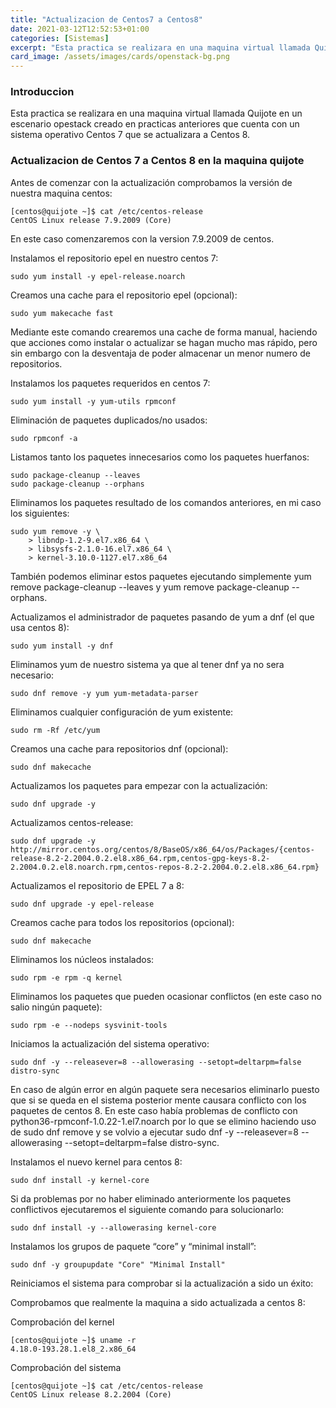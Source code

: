 ```yaml
---
title: "Actualizacion de Centos7 a Centos8"
date: 2021-03-12T12:52:53+01:00
categories: [Sistemas]
excerpt: "Esta practica se realizara en una maquina virtual llamada Quijote en un escenario opestack creado en practicas anteriores que cuenta con un sistema operativo Centos 7 que se actualizara a Centos 8."
card_image: /assets/images/cards/openstack-bg.png
---
```


### **Introduccion** ###

Esta practica se realizara en una maquina virtual llamada Quijote en un escenario opestack creado en practicas anteriores que cuenta con un sistema operativo Centos 7 que se actualizara a Centos 8.

### **Actualizacion de Centos 7 a Centos 8 en la maquina quijote** ###

Antes de comenzar con la actualización comprobamos la versión de nuestra maquina centos:

~~~
[centos@quijote ~]$ cat /etc/centos-release
CentOS Linux release 7.9.2009 (Core)
~~~

En este caso comenzaremos con la version 7.9.2009 de centos.

Instalamos el repositorio epel en nuestro centos 7:

~~~
sudo yum install -y epel-release.noarch
~~~

Creamos una cache para el repositorio epel (opcional):

~~~
sudo yum makecache fast
~~~

Mediante este comando crearemos una cache de forma manual, haciendo que acciones como instalar o actualizar se hagan mucho mas rápido, pero sin embargo con la desventaja de poder almacenar un menor numero de repositorios.

Instalamos los paquetes requeridos en centos 7:

~~~
sudo yum install -y yum-utils rpmconf
~~~

Eliminación de paquetes duplicados/no usados:

~~~
sudo rpmconf -a
~~~

Listamos tanto los paquetes innecesarios como los paquetes huerfanos:

~~~
sudo package-cleanup --leaves
sudo package-cleanup --orphans
~~~

Eliminamos los paquetes resultado de los comandos anteriores, en mi caso los siguientes:

~~~
sudo yum remove -y \ 
	> libndp-1.2-9.el7.x86_64 \ 
	> libsysfs-2.1.0-16.el7.x86_64 \ 
	> kernel-3.10.0-1127.el7.x86_64
~~~

También podemos eliminar estos paquetes ejecutando simplemente yum remove package-cleanup --leaves y yum remove package-cleanup --orphans.

Actualizamos el administrador de paquetes pasando de yum a dnf (el que usa centos 8):

~~~
sudo yum install -y dnf
~~~

Eliminamos yum de nuestro sistema ya que al tener dnf ya no sera necesario:

~~~
sudo dnf remove -y yum yum-metadata-parser
~~~

Eliminamos cualquier configuración de yum existente:

~~~
sudo rm -Rf /etc/yum
~~~

Creamos una cache para repositorios dnf (opcional):

~~~
sudo dnf makecache
~~~

Actualizamos los paquetes para empezar con la actualización:

~~~
sudo dnf upgrade -y
~~~

Actualizamos centos-release:

~~~
sudo dnf upgrade -y http://mirror.centos.org/centos/8/BaseOS/x86_64/os/Packages/{centos-release-8.2-2.2004.0.2.el8.x86_64.rpm,centos-gpg-keys-8.2-2.2004.0.2.el8.noarch.rpm,centos-repos-8.2-2.2004.0.2.el8.x86_64.rpm}
~~~

Actualizamos el repositorio de EPEL 7 a 8:

~~~
sudo dnf upgrade -y epel-release
~~~

Creamos cache para todos los repositorios (opcional):

~~~
sudo dnf makecache
~~~

Eliminamos los núcleos instalados:

~~~
sudo rpm -e rpm -q kernel
~~~

Eliminamos los paquetes que pueden ocasionar conflictos (en este caso no salio ningún paquete):

~~~
sudo rpm -e --nodeps sysvinit-tools
~~~

Iniciamos la actualización del sistema operativo:

~~~
sudo dnf -y --releasever=8 --allowerasing --setopt=deltarpm=false distro-sync
~~~

En caso de algún error en algún paquete sera necesarios eliminarlo puesto que si se queda en el sistema posterior mente causara conflicto con los paquetes de centos 8. En este caso había problemas de conflicto con python36-rpmconf-1.0.22-1.el7.noarch por lo que se elimino haciendo uso de sudo dnf remove y se volvio a ejecutar sudo dnf -y --releasever=8 --allowerasing --setopt=deltarpm=false distro-sync.

Instalamos el nuevo kernel para centos 8:

~~~
sudo dnf install -y kernel-core
~~~

Si da problemas por no haber eliminado anteriormente los paquetes conflictivos ejecutaremos el siguiente comando para solucionarlo:

~~~
sudo dnf install -y --allowerasing kernel-core
~~~

Instalamos los grupos de paquete “core” y “minimal install”:

~~~
sudo dnf -y groupupdate "Core" "Minimal Install"
~~~

Reiniciamos el sistema para comprobar si la actualización a sido un éxito:

Comprobamos que realmente la maquina a sido actualizada a centos 8:

Comprobación del kernel

~~~
[centos@quijote ~]$ uname -r
4.18.0-193.28.1.el8_2.x86_64
~~~

Comprobación del sistema

~~~
[centos@quijote ~]$ cat /etc/centos-release
CentOS Linux release 8.2.2004 (Core) 
~~~